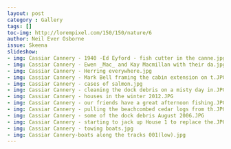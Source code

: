 ```yaml
---
layout: post
category : Gallery
tags: []
toc-img: http://lorempixel.com/150/150/nature/6
author: Neil Ever Osborne
issue: Skeena
slideshow:
- img: Cassiar Cannery - 1940 -Ed Eyford - fish cutter in the canne.jpg
- img: Cassiar Cannery - Ewen _Mac_ and Kay Macmillan with their da.jpg
- img: Cassiar Cannery - Herring everywhere.jpg
- img: Cassiar Cannery - Mark Bell framing the cabin extension on t.JPG
- img: Cassiar Cannery - cases of salmon.jpg
- img: Cassiar Cannery - cleaning the dock debris on a misty day in.JPG
- img: Cassiar Cannery - houses in the winter 2012.JPG
- img: Cassiar Cannery - our friends have a great afternoon fishing.JPG
- img: Cassiar Cannery - pulling the beachcombed cedar logs from th.JPG
- img: Cassiar Cannery - some of the dock debris August 2006.JPG
- img: Cassiar Cannery - starting to jack up House 1 to replace the.JPG
- img: Cassiar Cannery - towing boats.jpg
- img: Cassiar Cannery-boats along the tracks 001(low).jpg
---
```

